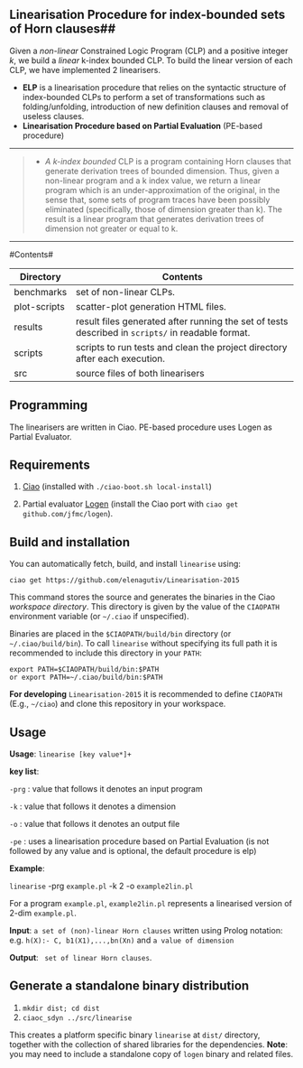## Linearisation Procedure for index-bounded sets of Horn clauses##

Given a *non-linear* Constrained Logic Program (CLP) and a positive integer *k*, we build a *linear* k-index bounded CLP. To build the linear version of each CLP, we have implemented 2 linearisers. <ul><li>**ELP** is a linearisation procedure that relies on the syntactic structure of index-bounded CLPs to perform a set of transformations such as folding/unfolding, introduction of new definition clauses and removal of useless clauses.</li> <li>**Linearisation Procedure based on Partial Evaluation** (PE-based procedure)</li></ul>

----------


> - *A k-index bounded* CLP is a program containing Horn clauses that generate derivation trees of bounded dimension. Thus, given a non-linear program and a k index value, we return a linear program which is an under-approximation of the original, in the sense that, some sets of program traces have been possibly eliminated (specifically, those of dimension greater than k). The result is a linear program that generates derivation trees of dimension not greater or equal to k.

----------

#Contents#

Directory | Contents															|
---------------|--------------------------------------------------------------------|
benchmarks			   | set of non-linear CLPs.	 															|
plot-scripts			   | scatter-plot generation HTML files.	 															|
results		   | result files generated after running the set of tests described in `scripts/` in readable format.
scripts		   | scripts to run tests and clean the project directory after each execution.
src		   | source files of both linearisers



## Programming 

The linearisers are written in Ciao. PE-based procedure uses Logen as Partial Evaluator.

## Requirements
1. [Ciao](http://github.com/ciao-lang/ciao) 
(installed with `./ciao-boot.sh local-install`)

2. Partial evaluator [Logen](https://github.com/leuschel/logen)
(install the Ciao port with `ciao get github.com/jfmc/logen`).

## Build and installation

You can automatically fetch, build, and install `linearise` using:

```
ciao get https://github.com/elenagutiv/Linearisation-2015
```

This command stores the source and generates the binaries in the Ciao
_workspace directory_. This directory is given by the value of the
`CIAOPATH` environment variable (or `~/.ciao` if unspecified).

Binaries are placed in the `$CIAOPATH/build/bin` directory (or
`~/.ciao/build/bin`). To call `linearise` without specifying its
full path it is recommended to include this directory in your `PATH`:

```
export PATH=$CIAOPATH/build/bin:$PATH
or export PATH=~/.ciao/build/bin:$PATH
```

**For developing** `Linearisation-2015` it is recommended to define `CIAOPATH`
(E.g., `~/ciao`) and clone this repository in your workspace.

## Usage

**Usage**: `linearise [key value*]+` 

**key list**:

`-prg` : value that follows it denotes an input program  

`-k`   : value that follows it denotes a dimension 

`-o`   : value that follows it denotes  an output file

`-pe` : uses a linearisation procedure based on Partial Evaluation (is not followed by any value and is optional, the default procedure is elp)



**Example**:
 
`linearise` -prg  `example.pl` -k 2  -o `example2lin.pl`

For a program `example.pl`, `example2lin.pl` represents a linearised version of 2-dim `example.pl`.

**Input**: `a set of (non)-linear Horn clauses` written using Prolog
notation: e.g. `h(X):- C, b1(X1),...,bn(Xn)` and `a value of dimension` 

**Output**: ` set of linear Horn clauses`.

## Generate a standalone binary distribution



1. `mkdir dist; cd dist`
2. `ciaoc_sdyn ../src/linearise`

This creates a platform specific binary `linearise` at `dist/`
directory, together with the collection of shared libraries for the
dependencies. **Note**: you may need to include a standalone copy of
`logen` binary and related files.





